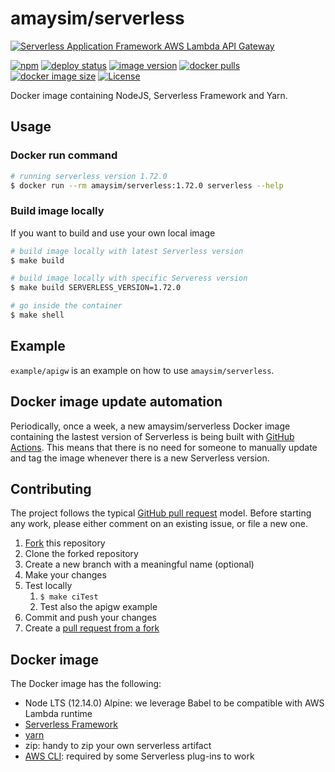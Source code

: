 # amaysim/serverless

[![Serverless Application Framework AWS Lambda API Gateway](./assets/serverless-framework.png)](http://serverless.com)

[![npm](https://img.shields.io/npm/v/serverless)](https://www.npmjs.com/package/serverless)
[![deploy status](https://github.com/amaysim-au/docker-serverless/workflows/Deploy/badge.svg)](https://github.com/amaysim-au/docker-serverless/actions)
[![image version](https://img.shields.io/docker/v/amaysim/serverless?label=image%20version)](https://hub.docker.com/r/amaysim/serverless)
[![docker pulls](https://img.shields.io/docker/pulls/amaysim/serverless)](https://hub.docker.com/r/amaysim/serverless)
[![docker image size](https://img.shields.io/docker/image-size/amaysim/serverless)](https://hub.docker.com/r/amaysim/serverless)
[![License](https://img.shields.io/dub/l/vibe-d.svg)](LICENSE)

Docker image containing NodeJS, Serverless Framework and Yarn.

## Usage

### Docker run command

```bash
# running serverless version 1.72.0
$ docker run --rm amaysim/serverless:1.72.0 serverless --help
```

### Build image locally

If you want to build and use your own local image

```bash
# build image locally with latest Serverless version
$ make build

# build image locally with specific Serveress version
$ make build SERVERLESS_VERSION=1.72.0

# go inside the container
$ make shell
```

## Example

`example/apigw` is an example on how to use `amaysim/serverless`.

## Docker image update automation

Periodically, once a week, a new amaysim/serverless Docker image containing the lastest version of Serverless is being built with [GitHub Actions](https://github.com/amaysim-au/docker-serverless/actions). This means that there is no need for someone to manually update and tag the image whenever there is a new Serverless version.

## Contributing

The project follows the typical [GitHub pull request](https://help.github.com/en/github/collaborating-with-issues-and-pull-requests/about-pull-requests) model. Before starting any work, please either comment on an existing issue, or file a new one.

1. [Fork](https://help.github.com/en/github/getting-started-with-github/fork-a-repo) this repository
1. Clone the forked repository
1. Create a new branch with a meaningful name (optional)
1. Make your changes
1. Test locally
    1. `$ make ciTest`
    1. Test also the apigw example
1. Commit and push your changes
1. Create a [pull request from a fork](https://help.github.com/en/github/collaborating-with-issues-and-pull-requests/creating-a-pull-request-from-a-fork)

## Docker image

The Docker image has the following:

- Node LTS (12.14.0) Alpine: we leverage Babel to be compatible with AWS Lambda runtime
- [Serverless Framework](https://serverless.com/framework/)
- [yarn](https://github.com/yarnpkg/yarn)
- zip: handy to zip your own serverless artifact
- [AWS CLI](https://github.com/aws/aws-cli): required by some Serverless plug-ins to work
